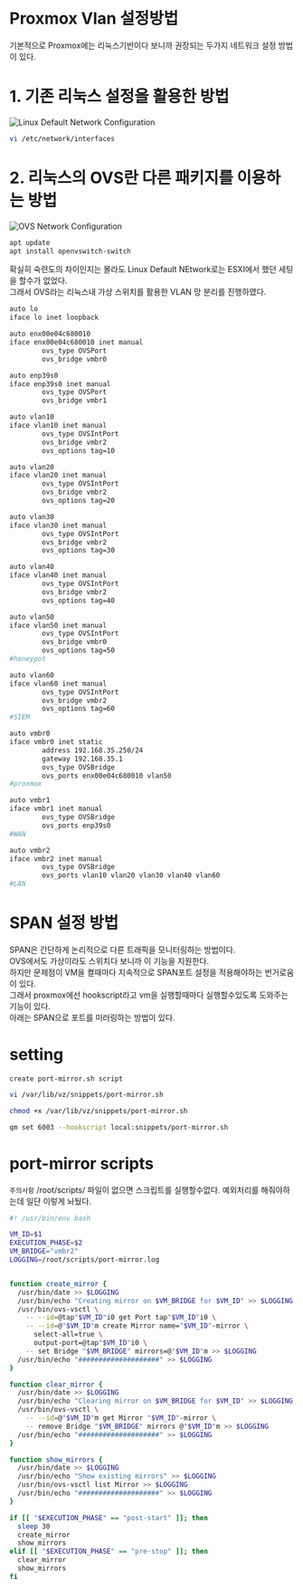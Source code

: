 # Proxmox Vlan 설정방법 

기본적으로 Proxmox에는 리눅스기반이다 보니까 권장되는 두가지 네트워크 설정 방법이 있다.  

# 1. 기존 리눅스 설정을 활용한 방법 
![Linux Default Network Configuration](https://pve.proxmox.com/wiki/Network_Configuration)

``` bash
vi /etc/network/interfaces
```

# 2. 리눅스의 OVS란 다른 패키지를 이용하는 방법 
![OVS Network Configuration](https://pve.proxmox.com/wiki/Open_vSwitch)

``` bash
apt update
apt install openvswitch-switch
```

확실히 숙련도의 차이인지는 몰라도 Linux  Default NEtwork로는 ESXI에서 했던 세팅을 할수가 없었다.  
그래서 OVS라는 리눅스내 가상 스위치를 활용한 VLAN 망 분리를 진행하였다.  

``` bash
auto lo
iface lo inet loopback

auto enx00e04c680010
iface enx00e04c680010 inet manual
        ovs_type OVSPort
        ovs_bridge vmbr0

auto enp39s0
iface enp39s0 inet manual
        ovs_type OVSPort
        ovs_bridge vmbr1

auto vlan10
iface vlan10 inet manual
        ovs_type OVSIntPort
        ovs_bridge vmbr2
        ovs_options tag=10

auto vlan20
iface vlan20 inet manual
        ovs_type OVSIntPort
        ovs_bridge vmbr2
        ovs_options tag=20

auto vlan30
iface vlan30 inet manual
        ovs_type OVSIntPort
        ovs_bridge vmbr2
        ovs_options tag=30

auto vlan40
iface vlan40 inet manual
        ovs_type OVSIntPort
        ovs_bridge vmbr2
        ovs_options tag=40

auto vlan50
iface vlan50 inet manual
        ovs_type OVSIntPort
        ovs_bridge vmbr0
        ovs_options tag=50
#honeypot

auto vlan60
iface vlan60 inet manual
        ovs_type OVSIntPort
        ovs_bridge vmbr2
        ovs_options tag=60
#SIEM

auto vmbr0
iface vmbr0 inet static
        address 192.168.35.250/24
        gateway 192.168.35.1
        ovs_type OVSBridge
        ovs_ports enx00e04c680010 vlan50
#proxmox

auto vmbr1
iface vmbr1 inet manual
        ovs_type OVSBridge
        ovs_ports enp39s0
#WAN 

auto vmbr2
iface vmbr2 inet manual
        ovs_type OVSBridge
        ovs_ports vlan10 vlan20 vlan30 vlan40 vlan60
#LAN
```


# SPAN 설정 방법 

SPAN은 간단하게 논리적으로 다른 트래픽을 모니터링하는 방법이다.  
OVS에서도 가상이라도 스위치다 보니까 이 기능을 지원한다.  
하지만 문제점이 VM을 켤때마다 지속적으로 SPAN포트 설정을 적용해야하는 번거로움이 있다.  
그래서 proxmox에선 hookscript라고 vm을 실행할때마다 실행할수있도록 도와주는 기능이 있다.  
아래는 SPAN으로 포트를 미러링하는 방법이 있다.  

# setting

`create port-mirror.sh script`
``` bash
vi /var/lib/vz/snippets/port-mirror.sh
```

``` bash
chmod +x /var/lib/vz/snippets/port-mirror.sh
```

``` bash
qm set 6003 --hookscript local:snippets/port-mirror.sh
```

# port-mirror scripts

`주의사항` /root/scripts/ 파일이 없으면 스크립트를 실행할수없다. 예외처리를 해줘야하는데 일단 이렇게 놔뒀다.

``` bash
#! /usr/bin/env bash

VM_ID=$1
EXECUTION_PHASE=$2
VM_BRIDGE="vmbr2"
LOGGING=/root/scripts/port-mirror.log


function create_mirror {
  /usr/bin/date >> $LOGGING
  /usr/bin/echo "Creating mirror on $VM_BRIDGE for $VM_ID" >> $LOGGING
  /usr/bin/ovs-vsctl \
    -- --id=@tap"$VM_ID"i0 get Port tap"$VM_ID"i0 \
    -- --id=@"$VM_ID"m create Mirror name="$VM_ID"-mirror \
      select-all=true \
      output-port=@tap"$VM_ID"i0 \
    -- set Bridge "$VM_BRIDGE" mirrors=@"$VM_ID"m >> $LOGGING
  /usr/bin/echo "####################" >> $LOGGING
}

function clear_mirror {
  /usr/bin/date >> $LOGGING
  /usr/bin/echo "Clearing mirror on $VM_BRIDGE for $VM_ID" >> $LOGGING
  /usr/bin/ovs-vsctl \
    -- --id=@"$VM_ID"m get Mirror "$VM_ID"-mirror \
    -- remove Bridge "$VM_BRIDGE" mirrors @"$VM_ID"m >> $LOGGING
  /usr/bin/echo "####################" >> $LOGGING
}

function show_mirrors {
  /usr/bin/date >> $LOGGING
  /usr/bin/echo "Show existing mirrors" >> $LOGGING
  /usr/bin/ovs-vsctl list Mirror >> $LOGGING
  /usr/bin/echo "####################" >> $LOGGING
}

if [[ "$EXECUTION_PHASE" == "post-start" ]]; then
  sleep 30 
  create_mirror
  show_mirrors
elif [[ "$EXECUTION_PHASE" == "pre-stop" ]]; then
  clear_mirror
  show_mirrors
fi

```